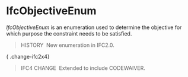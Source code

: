 # IfcObjectiveEnum

_IfcObjectiveEnum_ is an enumeration used to determine the objective for which purpose the constraint needs to be satisfied.

> HISTORY&nbsp; New enumeration in IFC2.0.

{ .change-ifc2x4}
> IFC4 CHANGE&nbsp; Extended to include CODEWAIVER.
